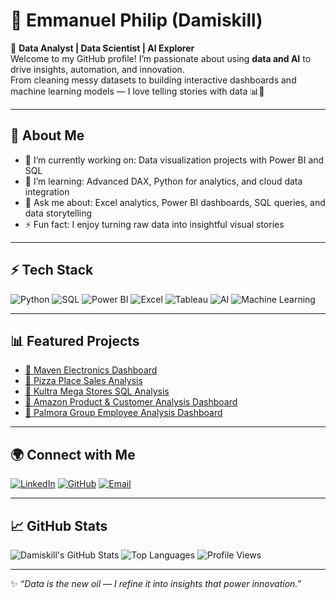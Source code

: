 # 👋 Emmanuel Philip (Damiskill)

🎯 **Data Analyst | Data Scientist | AI Explorer**  
Welcome to my GitHub profile! I’m passionate about using **data and AI** to drive insights, automation, and innovation.  
From cleaning messy datasets to building interactive dashboards and machine learning models — I love telling stories with data 📊🤖  

---

## 🚀 About Me
- 🔭 I’m currently working on: Data visualization projects with Power BI and SQL
- 🌱 I’m learning: Advanced DAX, Python for analytics, and cloud data integration
- 💬 Ask me about: Excel analytics, Power BI dashboards, SQL queries, and data storytelling
- ⚡ Fun fact: I enjoy turning raw data into insightful visual stories

---

## ⚡ Tech Stack
![Python](https://img.shields.io/badge/Python-3776AB?style=for-the-badge&logo=python&logoColor=white)
![SQL](https://img.shields.io/badge/SQL-4479A1?style=for-the-badge&logo=database&logoColor=white)
![Power BI](https://img.shields.io/badge/Power%20BI-F2C811?style=for-the-badge&logo=powerbi&logoColor=black)
![Excel](https://img.shields.io/badge/Excel-217346?style=for-the-badge&logo=microsoftexcel&logoColor=white)
![Tableau](https://img.shields.io/badge/Tableau-E97627?style=for-the-badge&logo=tableau&logoColor=white)
![AI](https://img.shields.io/badge/Artificial%20Intelligence-8A2BE2?style=for-the-badge&logo=openai&logoColor=white)
![Machine Learning](https://img.shields.io/badge/Machine%20Learning-FF6F00?style=for-the-badge&logo=tensorflow&logoColor=white)

---

## 📊 Featured Projects
- [📁 Maven Electronics Dashboard](https://github.com/Damiskill/Maven-Electronics---Global-Sales-Dashboard)
- [🍕 Pizza Place Sales Analysis](https://github.com/EmmanuelPhilip/Pizza-Place-Sales)
- [🏬 Kultra Mega Stores SQL Analysis](https://github.com/EmmanuelPhilip/Kultra-Mega-Stores)
- [🛒 Amazon Product & Customer Analysis Dashboard](https://github.com/Damiskill/Amazon-Product-and-Customer-Analysis-and-Dashboard)
- [👥 Palmora Group Employee Analysis Dashboard](https://github.com/Damiskill/Palmora-Group-Employee-Analysis-and-Dashboard)

---

## 🌍 Connect with Me
[![LinkedIn](https://img.shields.io/badge/LinkedIn-0077B5?style=for-the-badge&logo=linkedin&logoColor=white)](https://www.linkedin.com/in/philipemmanuel)
[![GitHub](https://img.shields.io/badge/GitHub-181717?style=for-the-badge&logo=github&logoColor=white)](https://github.com/damiskill)
[![Email](https://img.shields.io/badge/Email-D14836?style=for-the-badge&logo=gmail&logoColor=white)](mailto:emmanuelphilip685d@gmail.com)

---

## 📈 GitHub Stats
![Damiskill's GitHub Stats](https://github-readme-stats.vercel.app/api?username=damiskill&show_icons=true&theme=radical)
![Top Languages](https://github-readme-stats.vercel.app/api/top-langs/?username=damiskill&layout=compact&theme=radical)
![Profile Views](https://komarev.com/ghpvc/?username=damiskill&color=brightgreen)

---

✨ _“Data is the new oil — I refine it into insights that power innovation.”_
